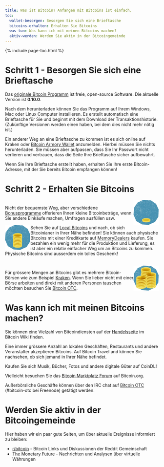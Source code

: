 ```yaml
---
title: Was ist Bitcoin? Anfangen mit Bitcoins ist einfach.
toc:
  wallet-besorgen: Besorgen Sie sich eine Brieftasche
  bitcoins-erhalten: Erhalten Sie Bitcoins
  was-tun: Was kann ich mit meinen Bitcoins machen?
  aktiv-werden: Werden Sie aktiv in der Bitcoingemeinde
---
```


{% include page-toc.html %}

<h1 id="wallet-besorgen">Schritt 1 - Besorgen Sie sich eine Brieftasche</h1>
<p>Das <a href="https://bitcoin.org/de/waehlen-sie-ihre-wallet">originale Bitcoin Programm</a> ist freie, open-source Software. Die aktuelle Version ist <strong>0.10.0</strong>.

<p>Nach dem herunterladen können Sie das Programm auf Ihrem  Windows, Mac oder Linux Computer installieren. Es erstellt automatisch eine Brieftasche für Sie und beginnt mit dem Download der Transaktionshistorie. (Zukünftige Versionen werden einen haben, bei dem dies nicht mehr nötig ist.)<p>
<p>Ein anderer Weg an eine Brieftasche zu kommen ist es sich online auf Kraken oder <a href="https://www.bitcoinarmory.com">Bitcoin Armory Wallet</a> anzumelden. Hierbei müssen Sie nichts herunterladen. Sie müssen aber aufpassen, dass Sie Ihr Passwort nicht verlieren und vertrauen, dass die Seite Ihre Brieftasche sicher aufbewahrt.</p>
<p>Wenn Sie Ihre Brieftasche erstellt haben, erhalten Sie Ihre erste Bitcoin-Adresse, mit der Sie bereits Bitcoin empfangen können!</p>
<h1 id="bitcoins-erhalten">Schritt 2 - Erhalten Sie Bitcoins</h1>
<img src="/images/amount_few.png" align="right" alt="Small amount of coins"/>
<p><br>Nicht der bequemste Weg, aber verschiedene <a href="https://en.bitcoin.it/wiki/Bonus_Programs">Bonusprogramme</a> offerieren Ihnen kleine Bitcoinbeträge, wenn Sie andere Einkäufe machen, Umfragen ausfüllen usw.<p>
<img src="/images/amount_some.png" align="left" alt="Medium amount of coins"/>
<p>Sehen Sie auf <a href="http://www.runtogold.com/localbitcoins">Local Bitcoins</a> und nach, ob sich Bitcoinianer in Ihrer Nähe befinden! Sie können auch physische Bitcoins mit einer Kreditkarte auf <a href="http://www.memorydealers.com/bieq.htm">MemoryDealers</a> kaufen. Sie bezahlen ein wenig mehr für die Produktion und Lieferung, es ist aber ein relativ einfacher Weg um an Bitcoins zu kommen. Physische Bitcoins sind ausserdem ein tolles Geschenk!</p>
<br>
<img src="/images/amount_lots.png" align="right" alt="Large amount of coins"/>
<p>Für grössere Mengen an Bitcoins gibt es mehrere Bitcoin-Börsen wie zum Beispiel <a href="https://www.kraken.com/">Kraken</a>. Wenn Sie lieber nicht mit einer Börse arbeiten und direkt mit anderen Personen tauschen möchten besuchen Sie <a href="http://bitcoin-otc.com/">Bitcoin OTC</a>.</p>
<h1 id="was-tun">Was kann ich mit meinen Bitcoins machen?</h1>
<p>Sie können eine Vielzahl von Bitcoindiensten auf der <a href="https://en.bitcoin.it/wiki/Trade">Handelsseite</a> im Bitcoin Wiki finden.<p>Eine immer grössere Anzahl an lokalen Geschäften, Restaurants und andere Veranstalter akzeptieren Bitcoins. Auf Bitcoin Travel and können Sie nachsehen, ob sich jemand in Ihrer Nähe befindet.
<p>Kaufen Sie sich Musik, Bücher, Fotos und andere digitale Güter auf CoinDL!</p>
<p>Vielleicht besuchen Sie das <a href="https://bitcointalk.org/index.php?board=5.0">Bitcoin Marktplatz Forum</a> auf Bitcoin.org.</p>
<p>Außerbörsliche Geschäfte können über den IRC chat auf <a href="http://bitcoin-otc.com/">Bitcoin OTC</a> (#bitcoin-otc bei Freenode) getätigt werden.</p>

<h1 id="aktiv-werden">Werden Sie aktiv in der Bitcoingemeinde</h1>
<p>Hier haben wir ein paar gute Seiten, um über aktuelle Ereignisse informiert zu bleiben:
<ul>
  <li><a href="https://www.reddit.com/r/bitcoin">r/bitcoin</a> - Bitcoin Links und Diskussionen der Reddit Gemeinschaft</li>
  <li><a href="http://themonetaryfuture.blogspot.com/">The Monetary Future</a> - Nachrichten und Analysen über virtuelle Währungen</li>
</ul>
